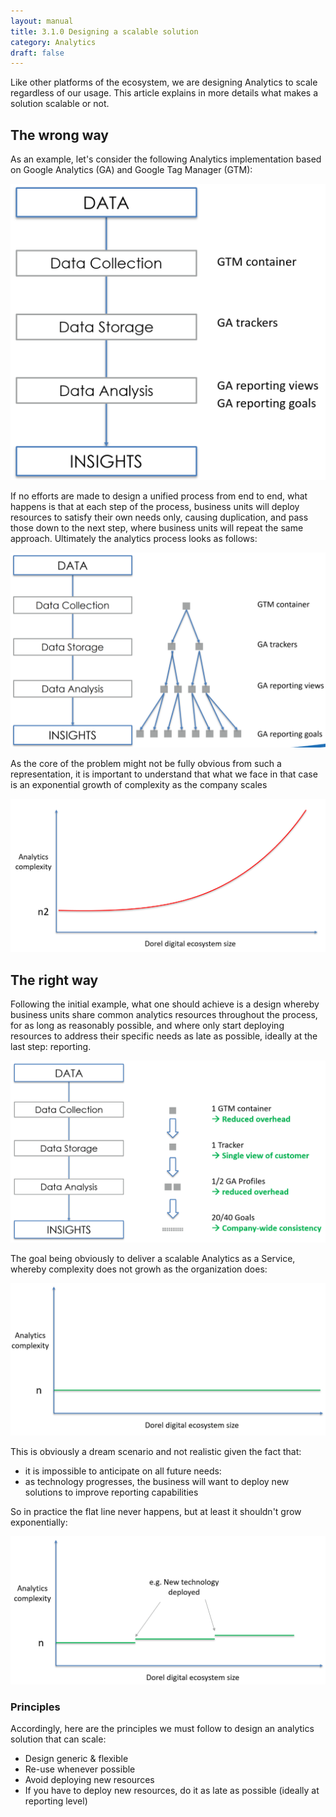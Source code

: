 ```yaml
---
layout: manual
title: 3.1.0 Designing a scalable solution
category: Analytics
draft: false
---
```


Like other platforms of the ecosystem, we are designing Analytics to scale regardless of our usage. This article explains in more details what makes a solution scalable or not.

## The wrong way ##

As an example, let's consider the following Analytics implementation based on Google Analytics (GA) and Google Tag Manager (GTM):

![Example GA/GTM process](/assets/img/analytics/process_ga_gtm.png)

If no efforts are made to design a unified process from end to end, what happens is that at each step of the process, business units will deploy resources to satisfy their own needs only, causing duplication, and pass those down to the next step, where business units will repeat the same approach. Ultimately the analytics process looks as follows: 

![Process branching out](/assets/img/analytics/process_ga_gtm_wrong_branching.png)

As the core of the problem might not be fully obvious from such a representation, it is important to understand that what we face in that case is an exponential growth of complexity as the company scales

![Exponentially growing complexity](/assets/img/analytics/complexity_exponential.png)

## The right way ##

Following the initial example, what one should achieve is a design whereby business units share common analytics resources throughout the process, for as long as reasonably possible, and where only start deploying resources to address their specific needs as late as possible, ideally at the last step: reporting.

![Process Simplification](/assets/img/analytics/process_ga_gtm_simplification.png)

The goal being obviously to deliver a scalable Analytics as a Service, whereby complexity does not growh as the organization does:

![Flat complexity](/assets/img/analytics/complexity_flat.png)

This is obviously a dream scenario and not realistic given the fact that:

 - it is impossible to anticipate on all future needs: 
 - as technology progresses, the business will want to deploy new solutions to improve reporting capabilities

So in practice the flat line never happens, but at least it shouldn't grow exponentially:

![Flat complexity](/assets/img/analytics/complexity_realistic.png)

### Principles ###

Accordingly, here are the principles we must follow to design an analytics solution that can scale:

 - Design generic & flexible
 - Re-use whenever possible
 - Avoid deploying new resources
 - If you have to deploy new resources, do it as late as possible (ideally at reporting level)